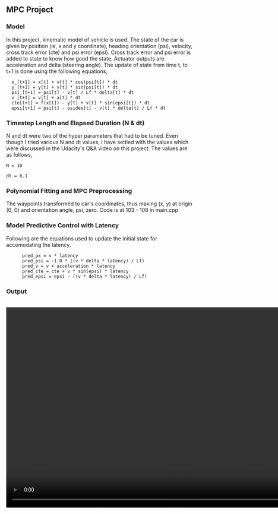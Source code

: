 
## MPC Project

### Model

In this project, kinematic model of vehicle is used. The state of the car is given by position (ie, x and y coordinate), heading orientation (psi), velocity, cross track error (cte) and psi error (epsi). Cross track error and psi error is added to state to know how good the state. Actuator outputs are acceleration and delta (steering angle). The update of state from time t, to t+1 is done using the following equations,

      x_[t+1] = x[t] + v[t] * cos(psi[t]) * dt
      y_[t+1] = y[t] + v[t] * sin(psi[t]) * dt
      psi_[t+1] = psi[t] - v[t] / Lf * delta[t] * dt
      v_[t+1] = v[t] + a[t] * dt
      cte[t+1] = f(x[t]) - y[t] + v[t] * sin(epsi[t]) * dt
      epsi[t+1] = psi[t] - psides[t] - v[t] * delta[t] / Lf * dt

### Timestep Length and Elapsed Duration (N & dt)

N and dt were two of the hyper parameters that had to be tuned. Even though I tried various N and dt values, I have settled with the values which were discussed in the Udacity's Q&A video on this project. The values are as follows,

    N = 10

    dt = 0.1

### Polynomial Fitting and MPC Preprocessing

The waypoints transformed to car's coordinates, thus making (x, y) at origin (0, 0) and orientation angle, psi, zero. Code is at 103 - 108 in main.cpp

### Model Predictive Control with Latency

Following are the equations used to update the initial state for accomodating the latency.

          pred_px = v * latency
          pred_psi = -1.0 * ((v * delta * latency) / Lf)
          pred_v = v + acceleration * latency
          pred_cte = cte + v * sin(epsi) * latency
          pred_epsi = epsi - ((v * delta * latency) / Lf)
          
### Output
<br/>
<center>
    <video width="960" height="540" controls src="output_video.mp4" />
</center>
       
